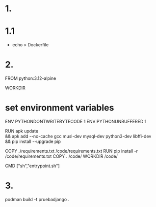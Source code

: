 # 1. <DOCKERIZAR PROYECTO CON DOCKER O PODMAN> 

# 1.1 <CREAR ARCHIVO DOCKER>
 - echo > Dockerfile

# 2. <AGREGAR LA SIGUIENTE CONFIGURACION>

FROM python:3.12-alpine

WORKDIR 
# set environment variables
ENV PYTHONDONTWRITEBYTECODE 1
ENV PYTHONUNBUFFERED 1

RUN apk update \
    && apk add --no-cache gcc musl-dev mysql-dev python3-dev libffi-dev \
    && pip install --upgrade pip

COPY ./requirements.txt /code/requirements.txt
RUN pip install -r /code/requirements.txt
COPY . /code/
WORKDIR /code/

CMD ["sh","entrypoint.sh"]    

# 3. <CONSTRUIR IMAGEN DOCKER>

podman build -t pruebadjango .

